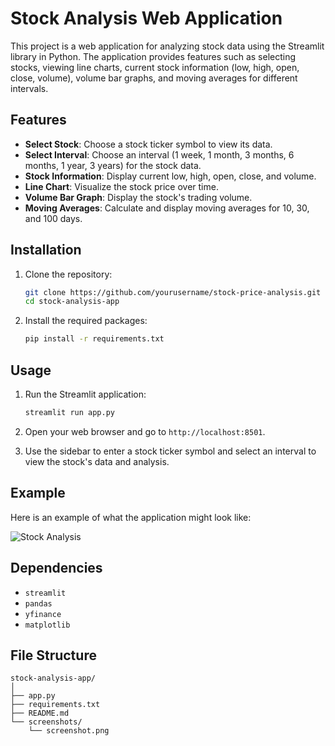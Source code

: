 # Stock Analysis Web Application

This project is a web application for analyzing stock data using the Streamlit library in Python. The application provides features such as selecting stocks, viewing line charts, current stock information (low, high, open, close, volume), volume bar graphs, and moving averages for different intervals.

## Features

- **Select Stock**: Choose a stock ticker symbol to view its data.
- **Select Interval**: Choose an interval (1 week, 1 month, 3 months, 6 months, 1 year, 3 years) for the stock data.
- **Stock Information**: Display current low, high, open, close, and volume.
- **Line Chart**: Visualize the stock price over time.
- **Volume Bar Graph**: Display the stock's trading volume.
- **Moving Averages**: Calculate and display moving averages for 10, 30, and 100 days.

## Installation

1. Clone the repository:

    ```bash
    git clone https://github.com/yourusername/stock-price-analysis.git
    cd stock-analysis-app
    ```

2. Install the required packages:

    ```bash
    pip install -r requirements.txt
    ```

## Usage

1. Run the Streamlit application:

    ```bash
    streamlit run app.py
    ```

2. Open your web browser and go to `http://localhost:8501`.

3. Use the sidebar to enter a stock ticker symbol and select an interval to view the stock's data and analysis.

## Example

Here is an example of what the application might look like:

![Stock Analysis](path/to/screenshot.png)

## Dependencies

- `streamlit`
- `pandas`
- `yfinance`
- `matplotlib`

## File Structure

```plaintext
stock-analysis-app/
│
├── app.py
├── requirements.txt
├── README.md
└── screenshots/
    └── screenshot.png
